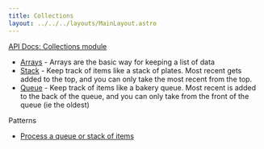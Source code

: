 ```yaml
---
title: Collections
layout: ../../../layouts/MainLayout.astro
---
```


[API Docs: Collections module](https://clinth.github.io/ixfx/modules/Collections.html)

* [Arrays](../arrays/) - Arrays are the basic way for keeping a list of data
* [Stack](./stack/) - Keep track of items like a stack of plates. Most recent gets added to the top, and you can only take the most recent from the top.
* [Queue](./queue/) - Keep track of items like a bakery queue. Most recent is added to the back of the queue, and you can only take from the front of the queue (ie the oldest)

Patterns
* [Process a queue or stack of items](../process-set/)

